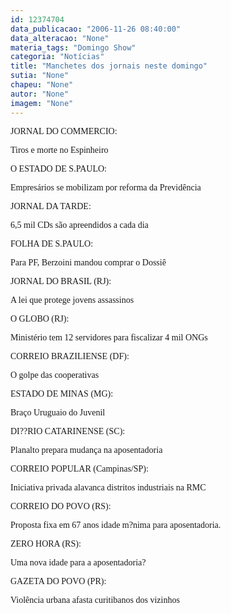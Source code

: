 ```yaml
---
id: 12374704
data_publicacao: "2006-11-26 08:40:00"
data_alteracao: "None"
materia_tags: "Domingo Show"
categoria: "Notícias"
title: "Manchetes dos jornais neste domingo"
sutia: "None"
chapeu: "None"
autor: "None"
imagem: "None"
---
```

<p><P><FONT face=Verdana>JORNAL DO COMMERCIO:</FONT></P></p>
<p><P><FONT face=Verdana>Tiros e morte no Espinheiro</FONT></P></p>
<p><P><FONT face=Verdana>O ESTADO DE S.PAULO:</FONT></P></p>
<p><P><FONT face=Verdana>Empresários se mobilizam por reforma da Previdência </FONT></P></p>
<p><P><FONT face=Verdana>JORNAL DA TARDE:</FONT></P></p>
<p><P><FONT face=Verdana>6,5 mil CDs são apreendidos a cada dia</FONT></P></p>
<p><P><FONT face=Verdana>FOLHA DE S.PAULO:</FONT></P></p>
<p><P><FONT face=Verdana>Para PF, Berzoini mandou comprar o Dossiê</FONT></P></p>
<p><P><FONT face=Verdana>JORNAL DO BRASIL (RJ):</FONT></P></p>
<p><P><FONT face=Verdana>A lei que protege jovens assassinos</FONT></P></p>
<p><P><FONT face=Verdana>O GLOBO (RJ):</FONT></P></p>
<p><P><FONT face=Verdana>Ministério tem 12 servidores para fiscalizar 4 mil ONGs </FONT></P></p>
<p><P><FONT face=Verdana>CORREIO BRAZILIENSE (DF):</FONT></P></p>
<p><P><FONT face=Verdana>O golpe das cooperativas </FONT></P></p>
<p><P><FONT face=Verdana>ESTADO DE MINAS (MG):</FONT></P></p>
<p><P><FONT face=Verdana>Braço Uruguaio do Juvenil </FONT></P></p>
<p><P><FONT face=Verdana>DI??RIO CATARINENSE (SC):</FONT></P></p>
<p><P><FONT face=Verdana>Planalto prepara mudança na aposentadoria</FONT></P></p>
<p><P><FONT face=Verdana>CORREIO POPULAR (Campinas/SP):</FONT></P></p>
<p><P><FONT face=Verdana>Iniciativa privada alavanca distritos industriais na RMC</FONT></P></p>
<p><P><FONT face=Verdana>CORREIO DO POVO (RS):</FONT></P></p>
<p><P><FONT face=Verdana>Proposta fixa em 67 anos idade m?nima para aposentadoria. </FONT></P></p>
<p><P><FONT face=Verdana>ZERO HORA (RS):</FONT></P></p>
<p><P><FONT face=Verdana>Uma nova idade para a aposentadoria?</FONT></P></p>
<p><P><FONT face=Verdana>GAZETA DO POVO (PR):</FONT></P></p>
<p><P><FONT face=Verdana>Violência urbana afasta curitibanos dos vizinhos</FONT></P> </p>
